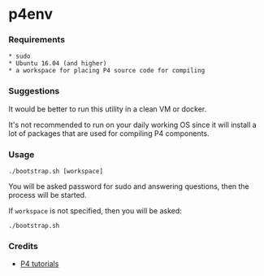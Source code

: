 # p4env

### Requirements

    * sudo
    * Ubuntu 16.04 (and higher)
    * a workspace for placing P4 source code for compiling

### Suggestions

It would be better to run this utility in a clean VM or docker.

It's not recommended to run on your daily working OS since it will install a lot of packages that are used for compiling P4 components.

### Usage

    ./bootstrap.sh [workspace]

You will be asked password for sudo and answering questions, then the process will be started.

If `workspace` is not specified, then you will be asked:

    ./bootstrap.sh


### Credits

* [P4 tutorials](https://github.com/p4lang/tutorials/tree/master/vm)
